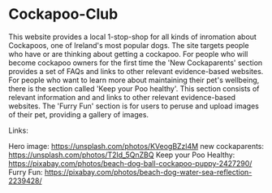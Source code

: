 # Cockapoo-Club

This website provides a local 1-stop-shop for all kinds of inromation about Cockapoos, one of Ireland's most popular dogs. 
The site targets people who have or are thinking about getting a cockapoo. 
For people who will become cockapoo owners for the first time the 'New Cockaparents' section provides a set of FAQs and links to other relevant evidence-based websites.
For people who want to learn more about maintaining their pet's wellbeing, there is the section called 'Keep your Poo healthy'. This section consists of relevant information and and links to other relevant evidence-based websites.
The 'Furry Fun' section is for users to peruse and upload images of their pet, providing a gallery of images. 





Links:

Hero image: https://unsplash.com/photos/KVeogBZzl4M 
new cockaparents: https://unsplash.com/photos/T2ld_5QnZBQ 
Keep your Poo Healthy: https://pixabay.com/photos/beach-dog-ball-cockapoo-puppy-2427290/ 
Furry Fun: https://pixabay.com/photos/beach-dog-water-sea-reflection-2239428/ 
